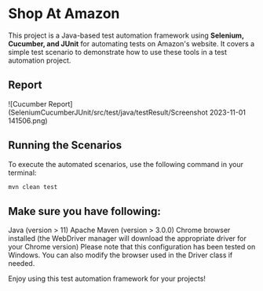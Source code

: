 # Shop At Amazon 

This project is a Java-based test automation framework using **Selenium, Cucumber, and JUnit** for automating tests on Amazon's website. It covers a simple test scenario to demonstrate how to use these tools in a test automation project.

## Report 
![Cucumber Report](SeleniumCucumberJUnit/src/test/java/testResult/Screenshot 2023-11-01 141506.png)
## Running the Scenarios

To execute the automated scenarios, use the following command in your terminal:

```bash
mvn clean test
```


## Make sure you have following:

Java (version > 11)
Apache Maven (version > 3.0.0)
Chrome browser installed (the WebDriver manager will download the appropriate driver for your Chrome version)
Please note that this configuration has been tested on Windows. You can also modify the browser used in the Driver class if needed.

Enjoy using this test automation framework for your projects!

